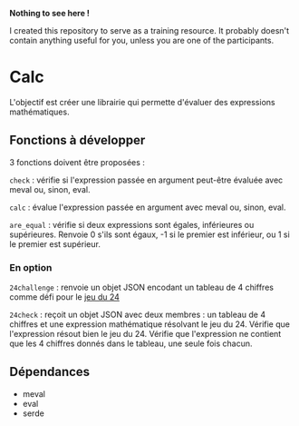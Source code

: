 **Nothing to see here !**

I created this repository to serve as a training resource. It probably doesn't contain anything useful for you, unless you are one of the participants.

# Calc

L'objectif est créer une librairie qui permette d'évaluer des expressions mathématiques.

## Fonctions à développer

3 fonctions doivent être proposées :

`check`
: vérifie si l'expression passée en argument peut-être évaluée avec meval ou, sinon, eval.

`calc`
: évalue l'expression passée en argument avec meval ou, sinon, eval.

`are_equal`
: vérifie si deux expressions sont égales, inférieures ou supérieures. Renvoie 0 s'ils sont égaux, -1 si le premier est inférieur, ou 1 si le premier est supérieur.

### En option

`24challenge`
: renvoie un objet JSON encodant un tableau de 4 chiffres comme défi pour le [jeu du 24](https://en.wikipedia.org/wiki/24_(puzzle))

`24check`
: reçoit un objet JSON avec deux membres : un tableau de 4 chiffres et une expression mathématique résolvant le jeu du 24. Vérifie que l'expression résout bien le jeu du 24. Vérifie que l'expression ne contient que les 4 chiffres donnés dans le tableau, une seule fois chacun.

## Dépendances
- meval
- eval
- serde
